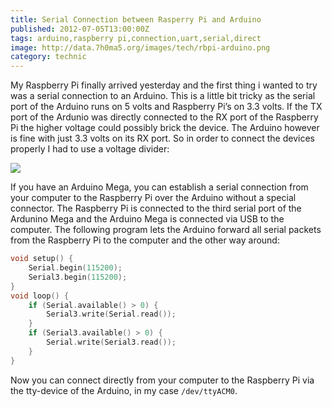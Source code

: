 ```yaml
---
title: Serial Connection between Rasperry Pi and Arduino
published: 2012-07-05T13:00:00Z
tags: arduino,raspberry pi,connection,uart,serial,direct
image: http://data.7h0ma5.org/images/tech/rbpi-arduino.png
category: technic
---
```


My Raspberry Pi finally arrived yesterday and the first thing i wanted
to try was a serial connection to an Arduino. This is a little bit
tricky as the serial port of the Arduino runs on 5 volts and Raspberry
Pi’s on 3.3 volts. If the TX port of the Ardunio was directly
connected to the RX port of the Raspberry Pi the higher voltage could
possibly brick the device. The Arduino however is fine with just 3.3
volts on its RX port. So in order to connect the devices properly I
had to use a voltage divider:

![](http://data.7h0ma5.org/images/tech/rbpi-arduino.png)

If you have an Arduino Mega, you can establish a serial connection
from your computer to the Raspberry Pi over the Arduino without a
special connector. The Raspberry Pi is connected to the third serial
port of the Ardunino Mega and the Arduino Mega is connected via USB to
the computer. The following program lets the Arduino forward all
serial packets from the Raspberry Pi to the computer and the other way
around:

``` cpp
void setup() {
    Serial.begin(115200);
    Serial3.begin(115200);
}
void loop() {
    if (Serial.available() > 0) {
        Serial3.write(Serial.read());
    }
    if (Serial3.available() > 0) {
        Serial.write(Serial3.read());
    }
}
```

Now you can connect directly from your computer to the Raspberry Pi
via the tty-device of the Arduino, in my case `/dev/ttyACM0`.